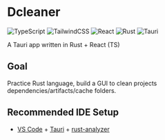 # Dcleaner

![TypeScript](https://img.shields.io/badge/typescript-%23007ACC.svg?style=flat-square&logo=typescript&logoColor=white)
![TailwindCSS](https://img.shields.io/badge/tailwindcss-%2338B2AC.svg?style=flat-square&logo=tailwind-css&logoColor=white)
![React](https://img.shields.io/badge/react-%2320232a.svg?style=flat-square&logo=react&logoColor=%2361DAFB)
![Rust](https://img.shields.io/badge/rust-%23000000.svg?style=flat-square&logo=rust&logoColor=white)
![Tauri](https://img.shields.io/badge/tauri-%2324C8DB.svg?style=flat-square&logo=tauri&logoColor=%23FFFFFF)

A Tauri app written in Rust + React (TS)

## Goal

Practice Rust language, build a GUI to clean projects dependencies/artifacts/cache folders.

## Recommended IDE Setup

- [VS Code](https://code.visualstudio.com/) + [Tauri](https://marketplace.visualstudio.com/items?itemName=tauri-apps.tauri-vscode) + [rust-analyzer](https://marketplace.visualstudio.com/items?itemName=rust-lang.rust-analyzer)

